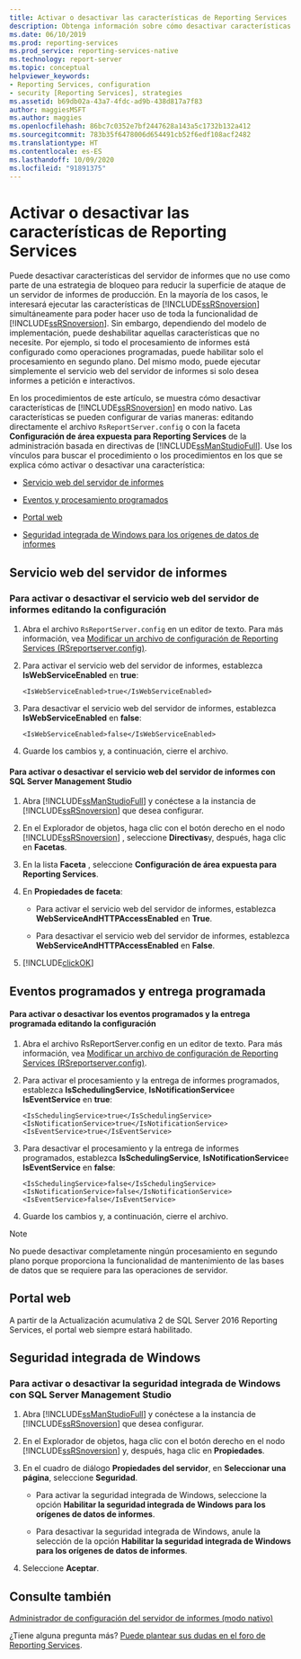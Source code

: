 ```yaml
---
title: Activar o desactivar las características de Reporting Services | Microsoft Docs
description: Obtenga información sobre cómo desactivar características individuales en el modo nativo de Reporting Services. Hay diferentes maneras de configurar las características.
ms.date: 06/10/2019
ms.prod: reporting-services
ms.prod_service: reporting-services-native
ms.technology: report-server
ms.topic: conceptual
helpviewer_keywords:
- Reporting Services, configuration
- security [Reporting Services], strategies
ms.assetid: b69db02a-43a7-4fdc-ad9b-438d817a7f83
author: maggiesMSFT
ms.author: maggies
ms.openlocfilehash: 86bc7c0352e7bf2447628a143a5c1732b132a412
ms.sourcegitcommit: 783b35f6478006d654491cb52f6edf108acf2482
ms.translationtype: HT
ms.contentlocale: es-ES
ms.lasthandoff: 10/09/2020
ms.locfileid: "91891375"
---
```

# <a name="turn-reporting-services-features-on-or-off"></a>Activar o desactivar las características de Reporting Services
  Puede desactivar características del servidor de informes que no use como parte de una estrategia de bloqueo para reducir la superficie de ataque de un servidor de informes de producción. En la mayoría de los casos, le interesará ejecutar las características de [!INCLUDE[ssRSnoversion](../../includes/ssrsnoversion-md.md)] simultáneamente para poder hacer uso de toda la funcionalidad de [!INCLUDE[ssRSnoversion](../../includes/ssrsnoversion-md.md)]. Sin embargo, dependiendo del modelo de implementación, puede deshabilitar aquellas características que no necesite. Por ejemplo, si todo el procesamiento de informes está configurado como operaciones programadas, puede habilitar solo el procesamiento en segundo plano. Del mismo modo, puede ejecutar simplemente el servicio web del servidor de informes si solo desea informes a petición e interactivos.  
  
 En los procedimientos de este artículo, se muestra cómo desactivar características de [!INCLUDE[ssRSnoversion](../../includes/ssrsnoversion-md.md)] en modo nativo. Las características se pueden configurar de varias maneras: editando directamente el archivo `RsReportServer.config` o con la faceta **Configuración de área expuesta para Reporting Services** de la administración basada en directivas de [!INCLUDE[ssManStudioFull](../../includes/ssmanstudiofull-md.md)]. Use los vínculos para buscar el procedimiento o los procedimientos en los que se explica cómo activar o desactivar una característica:  
  
-   [Servicio web del servidor de informes](#RSWebSvc)  
  
-   [Eventos y procesamiento programados](#Sched)  
  
-   [Portal web](#WebPortal)  
  
-   [Seguridad integrada de Windows para los orígenes de datos de informes](#WinIntSec)  
  
##  <a name="report-server-web-service"></a><a name="RSWebSvc"></a> Servicio web del servidor de informes  
  
### <a name="to-turn-on-or-off-the-report-server-web-service-by-editing-configuration"></a>Para activar o desactivar el servicio web del servidor de informes editando la configuración  
  
1.  Abra el archivo `RsReportServer.config` en un editor de texto. Para más información, vea [Modificar un archivo de configuración de Reporting Services &#40;RSreportserver.config&#41;](../../reporting-services/report-server/modify-a-reporting-services-configuration-file-rsreportserver-config.md).  
  
2.  Para activar el servicio web del servidor de informes, establezca **IsWebServiceEnabled** en **true**:  
  
    ```  
    <IsWebServiceEnabled>true</IsWebServiceEnabled>  
    ```  
  
3.  Para desactivar el servicio web del servidor de informes, establezca **IsWebServiceEnabled** en **false**:  
  
    ```  
    <IsWebServiceEnabled>false</IsWebServiceEnabled>  
    ```  
  
4.  Guarde los cambios y, a continuación, cierre el archivo.  
  
#### <a name="to-turn-on-or-off-the-report-server-web-service-by-using-sql-server-management-studio"></a>Para activar o desactivar el servicio web del servidor de informes con SQL Server Management Studio  
  
1.  Abra [!INCLUDE[ssManStudioFull](../../includes/ssmanstudiofull-md.md)] y conéctese a la instancia de [!INCLUDE[ssRSnoversion](../../includes/ssrsnoversion-md.md)] que desea configurar.  
  
2.  En el Explorador de objetos, haga clic con el botón derecho en el nodo [!INCLUDE[ssRSnoversion](../../includes/ssrsnoversion-md.md)] , seleccione **Directivas**y, después, haga clic en **Facetas**.  
  
3.  En la lista **Faceta** , seleccione **Configuración de área expuesta para Reporting Services**.  
  
4.  En **Propiedades de faceta**:  
  
    -   Para activar el servicio web del servidor de informes, establezca **WebServiceAndHTTPAccessEnabled** en **True**.  
  
    -   Para desactivar el servicio web del servidor de informes, establezca **WebServiceAndHTTPAccessEnabled** en **False**.  
  
5.  [!INCLUDE[clickOK](../../includes/clickok-md.md)]  
  
##  <a name="scheduled-events-and-delivery"></a><a name="Sched"></a> Eventos programados y entrega programada  
  
#### <a name="to-turn-on-or-off-scheduled-events-and-delivery-by-editing-configuration"></a>Para activar o desactivar los eventos programados y la entrega programada editando la configuración  
  
1.  Abra el archivo RsReportServer.config en un editor de texto. Para más información, vea [Modificar un archivo de configuración de Reporting Services &#40;RSreportserver.config&#41;](../../reporting-services/report-server/modify-a-reporting-services-configuration-file-rsreportserver-config.md).  
  
2.  Para activar el procesamiento y la entrega de informes programados, establezca **IsSchedulingService**, **IsNotificationService**e **IsEventService** en **true**:  
  
    ```  
    <IsSchedulingService>true</IsSchedulingService>  
    <IsNotificationService>true</IsNotificationService>  
    <IsEventService>true</IsEventService>  
    ```  
  
3.  Para desactivar el procesamiento y la entrega de informes programados, establezca **IsSchedulingService**, **IsNotificationService**e **IsEventService** en **false**:  
  
    ```  
    <IsSchedulingService>false</IsSchedulingService>  
    <IsNotificationService>false</IsNotificationService>  
    <IsEventService>false</IsEventService>  
    ```  
  
4.  Guarde los cambios y, a continuación, cierre el archivo.  
  
> [!NOTE]  
>  No puede desactivar completamente ningún procesamiento en segundo plano porque proporciona la funcionalidad de mantenimiento de las bases de datos que se requiere para las operaciones de servidor.  
  
##  <a name="web-portal"></a><a name="WebPortal"></a> Portal web
  
A partir de la Actualización acumulativa 2 de SQL Server 2016 Reporting Services, el portal web siempre estará habilitado.
  
##  <a name="windows-integrated-security"></a><a name="WinIntSec"></a> Seguridad integrada de Windows  
  
### <a name="to-turn-on-or-off-windows-integrated-security-by-using-sql-server-management-studio"></a>Para activar o desactivar la seguridad integrada de Windows con SQL Server Management Studio  
  
1.  Abra [!INCLUDE[ssManStudioFull](../../includes/ssmanstudiofull-md.md)] y conéctese a la instancia de [!INCLUDE[ssRSnoversion](../../includes/ssrsnoversion-md.md)] que desea configurar.  
  
2.  En el Explorador de objetos, haga clic con el botón derecho en el nodo [!INCLUDE[ssRSnoversion](../../includes/ssrsnoversion-md.md)] y, después, haga clic en **Propiedades**.  
  
3.  En el cuadro de diálogo **Propiedades del servidor**, en **Seleccionar una página**, seleccione **Seguridad**.  
  
    -   Para activar la seguridad integrada de Windows, seleccione la opción **Habilitar la seguridad integrada de Windows para los orígenes de datos de informes**.  
  
    -   Para desactivar la seguridad integrada de Windows, anule la selección de la opción **Habilitar la seguridad integrada de Windows para los orígenes de datos de informes**.  
  
4.  Seleccione **Aceptar**.  
  
## <a name="see-also"></a>Consulte también  
[Administrador de configuración del servidor de informes (modo nativo)](../install-windows/reporting-services-configuration-manager-native-mode.md)

 ¿Tiene alguna pregunta más? [Puede plantear sus dudas en el foro de Reporting Services](https://go.microsoft.com/fwlink/?LinkId=620231).
  
